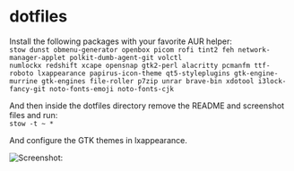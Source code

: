 # dotfiles

Install the following packages with your favorite AUR helper: <br>
```stow dunst obmenu-generator openbox picom rofi tint2 feh network-manager-applet polkit-dumb-agent-git volctl``` <br>
```numlockx redshift xcape opensnap gtk2-perl alacritty pcmanfm ttf-roboto lxappearance papirus-icon-theme qt5-styleplugins gtk-engine-murrine gtk-engines file-roller p7zip unrar brave-bin xdotool i3lock-fancy-git noto-fonts-emoji noto-fonts-cjk```

And then inside the dotfiles directory remove the README and screenshot files and run: <br>
```stow -t ~ *```

And configure the GTK themes in lxappearance.

![Screenshot: ](screenshot.png)
